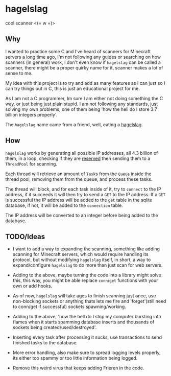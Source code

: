 # hagelslag

cool scanner <(= w =)>

## Why

I wanted to practice some C and I've heard of scanners for Minecraft servers a long time ago, I'm not following any guides or searching on how scanners (in general) work, I don't even know if `hagelslag` can be called a scanner, there might be a proper quirky name for it, scanner makes a lot of sense to me.

My idea with this project is to try and add as many features as I can just so I can try things out in C, this is just an educational project for me.

As I am not a C programmer, Im sure I am either not doing something the C way, or just being just plain stupid. I am not following any standards, just solving my own problems, one of them being 'how the hell do I store 3.7 billion integers properly'.

The `hagelslag` name came from a friend, well, eating a [hagelslag](https://en.wikipedia.org/wiki/Hagelslag).

## How

`hagelslag` works by generating all possible IP addresses, all 4.3 billion of them, in a loop, checking if they are [reserved](https://en.wikipedia.org/wiki/Reserved_IP_addresses) then sending them to a `ThreadPool` for scanning.

Each thread will retrieve an amount of `Task`s from the `Queue` inside the thread pool, removing them from the queue, and process these tasks.

The thread will block, and for each task inside of it, try to `connect` to the IP address, if it succeeds it will then try to send a `GET` to the IP address. If a `GET` is successful the IP address will be added to the `get` table in the sqlite database, if not, it will be added to the `connection` table.

The IP address will be converted to an integer before being added to the database.

## TODO/Ideas

- I want to add a way to expanding the scanning, something like adding scanning for Minecraft servers, which would require handling its protocol, but without modifying `hagelslag` itself, in short, a way to expand/configure `hagelslag` to do more than just scan for web servers.

- Adding to the above, maybe turning the code into a library might solve this, this way, you might be able replace `conn`/`get` functions with your own or add hooks.

- As of now, `hagelslag` will take ages to finish scanning just once, use non-blocking sockets or anything thats lets me fire and 'forget'(still need to conn/get if successful) sockets spawning/working.

- Adding to the above, 'how the hell do I stop my computer bursting into flames when it starts spamming database inserts and thousands of sockets being created/used/destroyed'.

- Inserting every task after processing it sucks, use transactions to send finished tasks to the database.

- More error handling, also make sure to spread logging levels properly, its either too spammy or too little information being logged.

- Remove this weird virus that keeps adding Frieren in the code.
